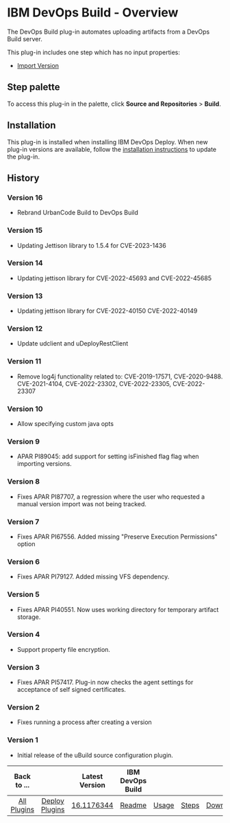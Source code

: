 
# IBM DevOps Build - Overview

The DevOps Build plug-in automates uploading artifacts from a DevOps Build server.

This plug-in includes one step which has no input properties:

* [Import Version](#import_version)


## Step palette

To access this plug-in in the palette, click **Source and Repositories** > **Build**.

## Installation

This plug-in is installed when installing IBM DevOps Deploy. When new plug-in versions are available, follow the [installation instructions](https://community.ibm.com/community/user/wasdevops/blogs/laurel-dickson-bull1/2022/06/13/install-plugins "Installing plug-ins in DevOps Deploy") to update the plug-in.

## History

### Version 16

* Rebrand UrbanCode Build to DevOps Build

### Version 15

* Updating Jettison library to 1.5.4 for CVE-2023-1436

### Version 14

* Updating jettison library for CVE-2022-45693 and CVE-2022-45685

### Version 13

* Updating jettison library for CVE-2022-40150 CVE-2022-40149

### Version 12

* Update udclient and uDeployRestClient

### Version 11

* Remove log4j functionality related to: CVE-2019-17571, CVE-2020-9488. CVE-2021-4104, CVE-2022-23302, CVE-2022-23305, CVE-2022-23307

### Version 10

* Allow specifying custom java opts

### Version 9

* APAR PI89045: add support for setting isFinished flag flag when importing versions.

### Version 8

* Fixes APAR PI87707, a regression where the user who requested a manual version import was not being tracked.

### Version 7

* Fixes APAR PI67556. Added missing "Preserve Execution Permissions" option

### Version 6

* Fixes APAR PI79127. Added missing VFS dependency.

### Version 5

* Fixes APAR PI40551. Now uses working directory for temporary artifact storage.

### Version 4

* Support property file encryption.

### Version 3

* Fixes APAR PI57417. Plug-in now checks the agent settings for acceptance of self signed certificates.

### Version 2

* Fixes running a process after creating a version

### Version 1

* Initial release of the uBuild source configuration plugin.

|Back to ...||Latest Version|IBM DevOps Build ||||
| :---: | :---: | :---: | :---: | :---: | :---: | :---: |
|[All Plugins](../../index.md)|[Deploy Plugins](../README.md)|[16.1176344](https://raw.githubusercontent.com/UrbanCode/IBM-UCD-PLUGINS/main/files/uBuildSourceConfig/ucd-uBuildSourceConfig-16.1176344.zip)|[Readme](README.md)|[Usage](usage.md)|[Steps](steps.md)|[Downloads](downloads.md)|

